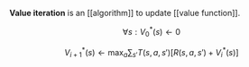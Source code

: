 **Value iteration** is an [[algorithm]] to update [[value function]].

$$
\forall s: V_0^*(s) \leftarrow 0 \tag{Initialization}
$$

$$
V_{i+1}^*(s) \leftarrow \max_a \sum_{s'} T(s, a, s')\left[R(s,a,s') + V_i^*(s)\right]
$$